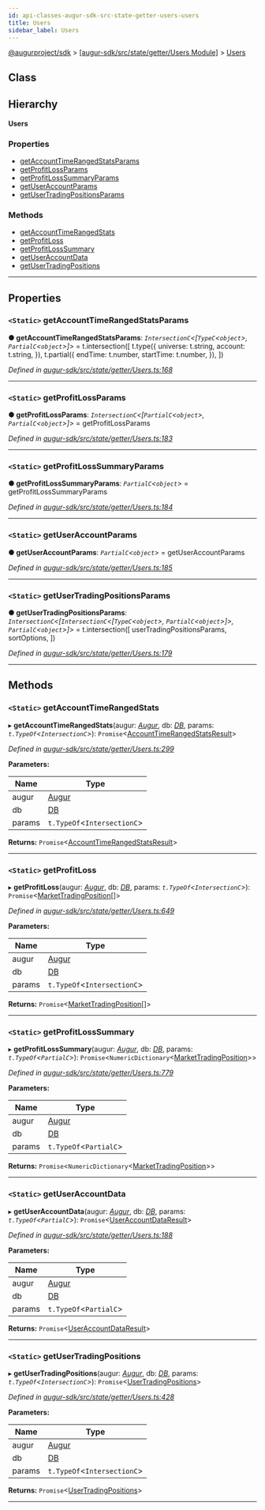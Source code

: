 ```yaml
---
id: api-classes-augur-sdk-src-state-getter-users-users
title: Users
sidebar_label: Users
---
```


[@augurproject/sdk](api-readme.md) > [[augur-sdk/src/state/getter/Users Module]](api-modules-augur-sdk-src-state-getter-users-module.md) > [Users](api-classes-augur-sdk-src-state-getter-users-users.md)

## Class

## Hierarchy

**Users**

### Properties

* [getAccountTimeRangedStatsParams](api-classes-augur-sdk-src-state-getter-users-users.md#getaccounttimerangedstatsparams)
* [getProfitLossParams](api-classes-augur-sdk-src-state-getter-users-users.md#getprofitlossparams)
* [getProfitLossSummaryParams](api-classes-augur-sdk-src-state-getter-users-users.md#getprofitlosssummaryparams)
* [getUserAccountParams](api-classes-augur-sdk-src-state-getter-users-users.md#getuseraccountparams)
* [getUserTradingPositionsParams](api-classes-augur-sdk-src-state-getter-users-users.md#getusertradingpositionsparams)

### Methods

* [getAccountTimeRangedStats](api-classes-augur-sdk-src-state-getter-users-users.md#getaccounttimerangedstats)
* [getProfitLoss](api-classes-augur-sdk-src-state-getter-users-users.md#getprofitloss)
* [getProfitLossSummary](api-classes-augur-sdk-src-state-getter-users-users.md#getprofitlosssummary)
* [getUserAccountData](api-classes-augur-sdk-src-state-getter-users-users.md#getuseraccountdata)
* [getUserTradingPositions](api-classes-augur-sdk-src-state-getter-users-users.md#getusertradingpositions)

---

## Properties

<a id="getaccounttimerangedstatsparams"></a>

### `<Static>` getAccountTimeRangedStatsParams

**● getAccountTimeRangedStatsParams**: *`IntersectionC`<[`TypeC`<`object`>, `PartialC`<`object`>]>* =  t.intersection([
    t.type({
      universe: t.string,
      account: t.string,
    }),
    t.partial({
      endTime: t.number,
      startTime: t.number,
    }),
  ])

*Defined in [augur-sdk/src/state/getter/Users.ts:168](https://github.com/AugurProject/augur/blob/3727cd4ec9/packages/augur-sdk/src/state/getter/Users.ts#L168)*

___
<a id="getprofitlossparams"></a>

### `<Static>` getProfitLossParams

**● getProfitLossParams**: *`IntersectionC`<[`PartialC`<`object`>, `PartialC`<`object`>]>* =  getProfitLossParams

*Defined in [augur-sdk/src/state/getter/Users.ts:183](https://github.com/AugurProject/augur/blob/3727cd4ec9/packages/augur-sdk/src/state/getter/Users.ts#L183)*

___
<a id="getprofitlosssummaryparams"></a>

### `<Static>` getProfitLossSummaryParams

**● getProfitLossSummaryParams**: *`PartialC`<`object`>* =  getProfitLossSummaryParams

*Defined in [augur-sdk/src/state/getter/Users.ts:184](https://github.com/AugurProject/augur/blob/3727cd4ec9/packages/augur-sdk/src/state/getter/Users.ts#L184)*

___
<a id="getuseraccountparams"></a>

### `<Static>` getUserAccountParams

**● getUserAccountParams**: *`PartialC`<`object`>* =  getUserAccountParams

*Defined in [augur-sdk/src/state/getter/Users.ts:185](https://github.com/AugurProject/augur/blob/3727cd4ec9/packages/augur-sdk/src/state/getter/Users.ts#L185)*

___
<a id="getusertradingpositionsparams"></a>

### `<Static>` getUserTradingPositionsParams

**● getUserTradingPositionsParams**: *`IntersectionC`<[`IntersectionC`<[`TypeC`<`object`>, `PartialC`<`object`>]>, `PartialC`<`object`>]>* =  t.intersection([
    userTradingPositionsParams,
    sortOptions,
  ])

*Defined in [augur-sdk/src/state/getter/Users.ts:179](https://github.com/AugurProject/augur/blob/3727cd4ec9/packages/augur-sdk/src/state/getter/Users.ts#L179)*

___

## Methods

<a id="getaccounttimerangedstats"></a>

### `<Static>` getAccountTimeRangedStats

▸ **getAccountTimeRangedStats**(augur: *[Augur](api-classes-augur-sdk-src-augur-augur.md)*, db: *[DB](api-classes-augur-sdk-src-state-db-db-db.md)*, params: *`t.TypeOf`<`IntersectionC`>*): `Promise`<[AccountTimeRangedStatsResult](api-interfaces-augur-sdk-src-state-getter-users-accounttimerangedstatsresult.md)>

*Defined in [augur-sdk/src/state/getter/Users.ts:299](https://github.com/AugurProject/augur/blob/3727cd4ec9/packages/augur-sdk/src/state/getter/Users.ts#L299)*

**Parameters:**

| Name | Type |
| ------ | ------ |
| augur | [Augur](api-classes-augur-sdk-src-augur-augur.md) |
| db | [DB](api-classes-augur-sdk-src-state-db-db-db.md) |
| params | `t.TypeOf`<`IntersectionC`> |

**Returns:** `Promise`<[AccountTimeRangedStatsResult](api-interfaces-augur-sdk-src-state-getter-users-accounttimerangedstatsresult.md)>

___
<a id="getprofitloss"></a>

### `<Static>` getProfitLoss

▸ **getProfitLoss**(augur: *[Augur](api-classes-augur-sdk-src-augur-augur.md)*, db: *[DB](api-classes-augur-sdk-src-state-db-db-db.md)*, params: *`t.TypeOf`<`IntersectionC`>*): `Promise`<[MarketTradingPosition](api-interfaces-augur-sdk-src-state-getter-users-markettradingposition.md)[]>

*Defined in [augur-sdk/src/state/getter/Users.ts:649](https://github.com/AugurProject/augur/blob/3727cd4ec9/packages/augur-sdk/src/state/getter/Users.ts#L649)*

**Parameters:**

| Name | Type |
| ------ | ------ |
| augur | [Augur](api-classes-augur-sdk-src-augur-augur.md) |
| db | [DB](api-classes-augur-sdk-src-state-db-db-db.md) |
| params | `t.TypeOf`<`IntersectionC`> |

**Returns:** `Promise`<[MarketTradingPosition](api-interfaces-augur-sdk-src-state-getter-users-markettradingposition.md)[]>

___
<a id="getprofitlosssummary"></a>

### `<Static>` getProfitLossSummary

▸ **getProfitLossSummary**(augur: *[Augur](api-classes-augur-sdk-src-augur-augur.md)*, db: *[DB](api-classes-augur-sdk-src-state-db-db-db.md)*, params: *`t.TypeOf`<`PartialC`>*): `Promise`<`NumericDictionary`<[MarketTradingPosition](api-interfaces-augur-sdk-src-state-getter-users-markettradingposition.md)>>

*Defined in [augur-sdk/src/state/getter/Users.ts:779](https://github.com/AugurProject/augur/blob/3727cd4ec9/packages/augur-sdk/src/state/getter/Users.ts#L779)*

**Parameters:**

| Name | Type |
| ------ | ------ |
| augur | [Augur](api-classes-augur-sdk-src-augur-augur.md) |
| db | [DB](api-classes-augur-sdk-src-state-db-db-db.md) |
| params | `t.TypeOf`<`PartialC`> |

**Returns:** `Promise`<`NumericDictionary`<[MarketTradingPosition](api-interfaces-augur-sdk-src-state-getter-users-markettradingposition.md)>>

___
<a id="getuseraccountdata"></a>

### `<Static>` getUserAccountData

▸ **getUserAccountData**(augur: *[Augur](api-classes-augur-sdk-src-augur-augur.md)*, db: *[DB](api-classes-augur-sdk-src-state-db-db-db.md)*, params: *`t.TypeOf`<`PartialC`>*): `Promise`<[UserAccountDataResult](api-interfaces-augur-sdk-src-state-getter-users-useraccountdataresult.md)>

*Defined in [augur-sdk/src/state/getter/Users.ts:188](https://github.com/AugurProject/augur/blob/3727cd4ec9/packages/augur-sdk/src/state/getter/Users.ts#L188)*

**Parameters:**

| Name | Type |
| ------ | ------ |
| augur | [Augur](api-classes-augur-sdk-src-augur-augur.md) |
| db | [DB](api-classes-augur-sdk-src-state-db-db-db.md) |
| params | `t.TypeOf`<`PartialC`> |

**Returns:** `Promise`<[UserAccountDataResult](api-interfaces-augur-sdk-src-state-getter-users-useraccountdataresult.md)>

___
<a id="getusertradingpositions"></a>

### `<Static>` getUserTradingPositions

▸ **getUserTradingPositions**(augur: *[Augur](api-classes-augur-sdk-src-augur-augur.md)*, db: *[DB](api-classes-augur-sdk-src-state-db-db-db.md)*, params: *`t.TypeOf`<`IntersectionC`>*): `Promise`<[UserTradingPositions](api-interfaces-augur-sdk-src-state-getter-users-usertradingpositions.md)>

*Defined in [augur-sdk/src/state/getter/Users.ts:428](https://github.com/AugurProject/augur/blob/3727cd4ec9/packages/augur-sdk/src/state/getter/Users.ts#L428)*

**Parameters:**

| Name | Type |
| ------ | ------ |
| augur | [Augur](api-classes-augur-sdk-src-augur-augur.md) |
| db | [DB](api-classes-augur-sdk-src-state-db-db-db.md) |
| params | `t.TypeOf`<`IntersectionC`> |

**Returns:** `Promise`<[UserTradingPositions](api-interfaces-augur-sdk-src-state-getter-users-usertradingpositions.md)>

___

